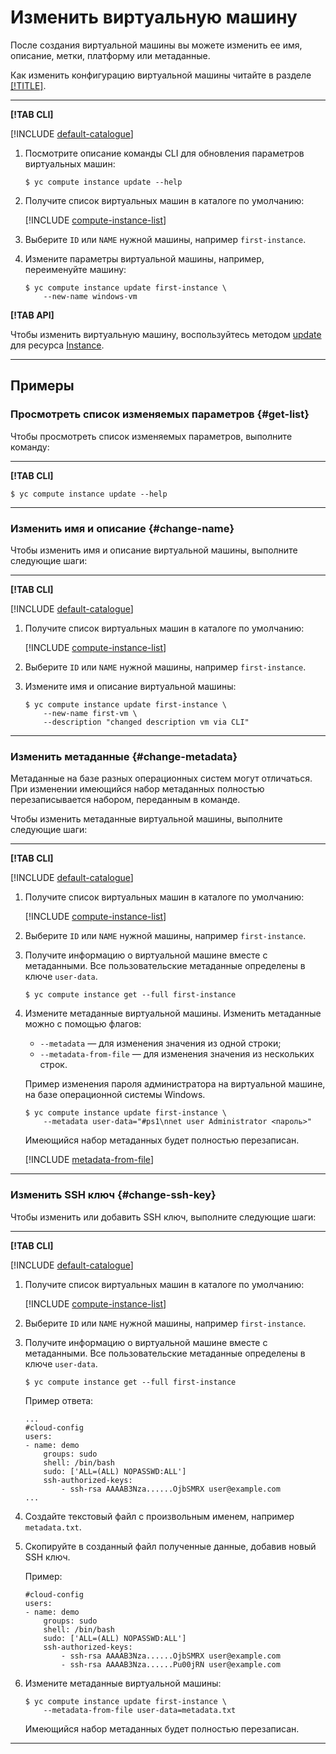 # Изменить виртуальную машину

После создания виртуальной машины вы можете изменить ее имя, описание, метки, платформу или метаданные.

Как изменить конфигурацию виртуальной машины читайте в разделе [[!TITLE]](vm-update-resources.md).

---

**[!TAB CLI]**

[!INCLUDE [default-catalogue](../../../_includes/default-catalogue.md)]

1. Посмотрите описание команды CLI для обновления параметров виртуальных машин:

    ```
    $ yc compute instance update --help
    ```

1. Получите список виртуальных машин в каталоге по умолчанию:

    [!INCLUDE [compute-instance-list](../../_includes_service/compute-instance-list.md)]

1. Выберите `ID` или `NAME` нужной машины, например `first-instance`.
1. Измените параметры виртуальной машины, например, переименуйте машину:

    ```
    $ yc compute instance update first-instance \
        --new-name windows-vm
    ```

**[!TAB API]**

Чтобы изменить виртуальную машину, воспользуйтесь методом [update](../../api-ref/Instance/update.md) для ресурса [Instance](../../api-ref/Instance/).

---

## Примеры

### Просмотреть список изменяемых параметров {#get-list}

Чтобы просмотреть список изменяемых параметров, выполните команду:

---

**[!TAB CLI]**

```
$ yc compute instance update --help
```
---

### Изменить имя и описание {#change-name}

Чтобы изменить имя и описание виртуальной машины, выполните следующие шаги:

---

**[!TAB CLI]**

[!INCLUDE [default-catalogue](../../../_includes/default-catalogue.md)]

1. Получите список виртуальных машин в каталоге по умолчанию:

    [!INCLUDE [compute-instance-list](../../_includes_service/compute-instance-list.md)]

1. Выберите `ID` или `NAME` нужной машины, например `first-instance`.
1. Измените имя и описание виртуальной машины:

    ```
    $ yc compute instance update first-instance \
        --new-name first-vm \
        --description "changed description vm via CLI"
    ```

---

### Изменить метаданные {#change-metadata}

Метаданные на базе разных операционных систем могут отличаться. При изменении имеющийся набор метаданных полностью перезаписывается набором, переданным в команде.

Чтобы изменить метаданные виртуальной машины, выполните следующие шаги:

---

**[!TAB CLI]**

[!INCLUDE [default-catalogue](../../../_includes/default-catalogue.md)]

1. Получите список виртуальных машин в каталоге по умолчанию:

    [!INCLUDE [compute-instance-list](../../_includes_service/compute-instance-list.md)]

1. Выберите `ID` или `NAME` нужной машины, например `first-instance`.
1. Получите информацию о виртуальной машине вместе с метаданными. Все пользовательские метаданные определены в ключе `user-data`.

    ```
    $ yc compute instance get --full first-instance
    ```

1. Измените метаданные виртуальной машины. Изменить метаданные можно с помощью флагов:

    - `--metadata` — для изменения значения из одной строки;
    - `--metadata-from-file` — для изменения значения из нескольких строк.

    Пример изменения пароля администратора на виртуальной машине, на базе операционной системы Windows.

    ```
    $ yc compute instance update first-instance \
        --metadata user-data="#ps1\nnet user Administrator <пароль>"
    ```

    Имеющийся набор метаданных будет полностью перезаписан.

    [!INCLUDE [metadata-from-file](../../_includes_service/metadata-from-file.md)]

---

### Изменить SSH ключ {#change-ssh-key}

Чтобы изменить или добавить SSH ключ, выполните следующие шаги:

---

**[!TAB CLI]**

[!INCLUDE [default-catalogue](../../../_includes/default-catalogue.md)]

1. Получите список виртуальных машин в каталоге по умолчанию:

    [!INCLUDE [compute-instance-list](../../_includes_service/compute-instance-list.md)]

1. Выберите `ID` или `NAME` нужной машины, например `first-instance`.
1. Получите информацию о виртуальной машине вместе с метаданными. Все пользовательские метаданные определены в ключе `user-data`.

    ```
    $ yc compute instance get --full first-instance
    ```

    Пример ответа:

    ```
    ...
    #cloud-config
    users:
    - name: demo
        groups: sudo
        shell: /bin/bash
        sudo: ['ALL=(ALL) NOPASSWD:ALL']
        ssh-authorized-keys:
            - ssh-rsa AAAAB3Nza......OjbSMRX user@example.com
    ...
    ```

1. Создайте текстовый файл с произвольным именем, например `metadata.txt`.
1. Скопируйте в созданный файл полученные данные, добавив новый SSH ключ.

    Пример:

    ```
    #cloud-config
    users:
    - name: demo
        groups: sudo
        shell: /bin/bash
        sudo: ['ALL=(ALL) NOPASSWD:ALL']
        ssh-authorized-keys:
            - ssh-rsa AAAAB3Nza......OjbSMRX user@example.com
            - ssh-rsa AAAAB3Nza......Pu00jRN user@example.com
    ```

1. Измените метаданные виртуальной машины:

    ```
    $ yc compute instance update first-instance \
        --metadata-from-file user-data=metadata.txt
    ```

    Имеющийся набор метаданных будет полностью перезаписан.

---
